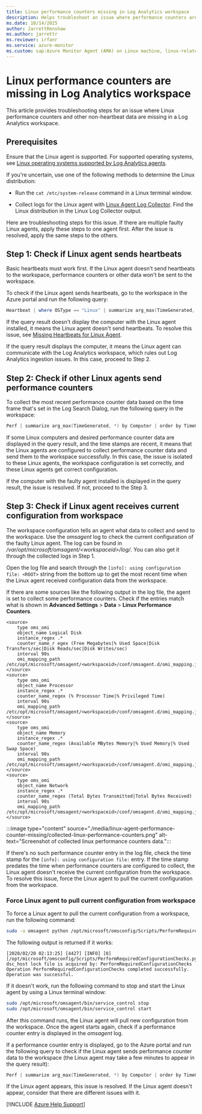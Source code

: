 ```yaml
---
title: Linux performance counters missing in Log Analytics workspace
description: Helps troubleshoot an issue where performance counters are missing in a Linux agent-connected workspace.
ms.date: 10/14/2025
author: JarrettRenshaw
ms.author: jarrettr
ms.reviewer: irfanr
ms.service: azure-monitor
ms.custom: sap:Azure Monitor Agent (AMA) on Linux machine, linux-related-content
---
```

# Linux performance counters are missing in Log Analytics workspace

This article provides troubleshooting steps for an issue where Linux performance counters and other non-heartbeat data are missing in a Log Analytics workspace.

## Prerequisites

Ensure that the Linux agent is supported. For supported operating systems, see [Linux operating systems supported by Log Analytics agents](/azure/azure-monitor/agents/agents-overview#linux).

If you're uncertain, use one of the following methods to determine the Linux distribution:

- Run the `cat /etc/system-release` command in a Linux terminal window.

- Collect logs for the Linux agent with [Linux Agent Log Collector](https://github.com/Microsoft/OMS-Agent-for-Linux/blob/master/tools/LogCollector/OMS_Linux_Agent_Log_Collector.md). Find the Linux distribution in the Linux Log Collector output.

Here are troubleshooting steps for this issue. If there are multiple faulty Linux agents, apply these steps to one agent first. After the issue is resolved, apply the same steps to the others.

## Step 1: Check if Linux agent sends heartbeats

Basic heartbeats must work first. If the Linux agent doesn't send heartbeats to the workspace, performance counters or other data won't be sent to the workspace.

To check if the Linux agent sends heartbeats, go to the workspace in the Azure portal and run the following query:

```powershell
Heartbeat | where OSType == "Linux" | summarize arg_max(TimeGenerated, *) by Computer
```

If the query result doesn't display the computer with the Linux agent installed, it means the Linux agent doesn't send heartbeats. To resolve this issue, see [Missing Heartbeats for Linux Agent](https://dev.azure.com/Supportability/AzureMonitoringAgents/_wiki/wikis/AzureMonitoringAgents/466119/Linux-Agents-Install-Issues-and-Missing-Heart-Beats).

If the query result displays the computer, it means the Linux agent can communicate with the Log Analytics workspace, which rules out Log Analytics ingestion issues. In this case, proceed to Step 2.

## Step 2: Check if other Linux agents send performance counters

To collect the most recent performance counter data based on the time frame that's set in the Log Search Dialog, run the following query in the workspace:

```powershell
Perf | summarize arg_max(TimeGenerated, *) by Computer | order by TimeGenerated desc
```

If some Linux computers and desired performance counter data are displayed in the query result, and the time stamps are recent, it means that the Linux agents are configured to collect performance counter data and send them to the workspace successfully. In this case, the issue is isolated to these Linux agents, the workspace configuration is set correctly, and these Linux agents get correct configuration.

If the computer with the faulty agent installed is displayed in the query result, the issue is resolved. If not, proceed to the Step 3.

## Step 3: Check if Linux agent receives current configuration from workspace

The workspace configuration tells an agent what data to collect and send to the workspace. Use the *omsagent* log to check the current configuration of the faulty Linux agent. The log can be found in */var/opt/microsoft/omsagent/\<workspaceid>/log/*. You can also get it through the collected logs in Step 1.

Open the log file and search through the `[info]: using configuration file: <ROOT>` string from the bottom up to get the most recent time when the Linux agent received configuration data from the workspace.

If there are some sources like the following output in the log file, the agent is set to collect some performance counters. Check if the entries match what is shown in **Advanced Settings** > **Data** > **Linux Performance Counters**.

```output
<source>
    type oms_omi
    object_name Logical Disk
    instance_regex .*
    counter_name_r egex (Free Megabytes|% Used Space|Disk Transfers/sec|Disk Reads/sec|Disk Writes/sec)
    interval 90s
    omi_mapping_path /etc/opt/microsoft/omsagent/<workspaceid>/conf/omsagent.d/omi_mapping.json
</source>
<source>
    type oms_omi
    object_name Processor
    instance_regex .*
    counter_name_regex (% Processor Time|% Privileged Time)
    interval 90s
    omi_mapping_path /etc/opt/microsoft/omsagent/<workspaceid>/conf/omsagent.d/omi_mapping.json
</source>
<source>
    type oms_omi
    object_name Memory
    instance_regex .*
    counter_name_regex (Available MBytes Memory|% Used Memory|% Used Swap Space)
    interval 90s
    omi_mapping_path /etc/opt/microsoft/omsagent/<workspaceid>/conf/omsagent.d/omi_mapping.json
</source>
<source>
    type oms_omi
    object_name Network
    instance_regex .*
    counter_name_regex (Total Bytes Transmitted|Total Bytes Received)
    interval 90s
    omi_mapping_path /etc/opt/microsoft/omsagent/<workspaceid>/conf/omsagent.d/omi_mapping.json
</source>
```

:::image type="content" source="./media/linux-agent-performance-counter-missing/collected-linux-performance-counters.png" alt-text="Screenshot of collected linux performance counters data.":::

If there's no such performance counter entry in the log file, check the time stamp for the `[info]: using configuration file:` entry. If the time stamp predates the time when performance counters are configured to collect, the Linux agent doesn't receive the current configuration from the workspace. To resolve this issue, force the Linux agent to pull the current configuration from the workspace.

### Force Linux agent to pull current configuration from workspace

To force a Linux agent to pull the current configuration from a workspace, run the following command:

```bash
sudo -u omsagent python /opt/microsoft/omsconfig/Scripts/PerformRequiredConfigurationChecks.py
```

The following output is returned if it works:

```output
[2020/02/20 02:13:25] [4427] [INFO] [0] [/opt/microsoft/omsconfig/Scripts/PerformRequiredConfigurationChecks.py:0] dsc_host lock file is acquired by: PerformRequiredConfigurationChecks
Operation PerformRequiredConfigurationChecks completed successfully. Operation was successful.
```

If it doesn't work, run the following command to stop and start the Linux agent by using a Linux terminal window:

```bash
sudo /opt/microsoft/omsagent/bin/service_control stop
sudo /opt/microsoft/omsagent/bin/service_control start
```

After this command runs, the Linux agent will pull new configuration from the workspace. Once the agent starts again, check if a performance counter entry is displayed in the *omsagent* log.

If a performance counter entry is displayed, go to the Azure portal and run the following query to check if the Linux agent sends performance counter data to the workspace (the Linux agent may take a few minutes to appear in the query result):

```powershell
Perf | summarize arg_max(TimeGenerated, *) by Computer | order by TimeGenerated desc
```

If the Linux agent appears, this issue is resolved. If the Linux agent doesn't appear, consider that there are different issues with it.

[!INCLUDE [Azure Help Support](../../../../includes/azure-help-support.md)]
